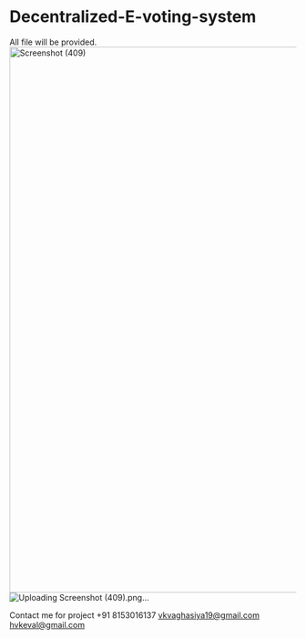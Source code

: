 # Decentralized-E-voting-system

All file will be provided.<img width="958" alt="Screenshot (409)" src="https://github.com/Kevalvaghasiyarbt/Decentralized-E-voting-system/assets/49407714/e75ca3df-935e-482d-a2ab-154a6da065a8">
![Uploading Screenshot (409).png…]()


Contact me for project
+91 8153016137
vkvaghasiya19@gmail.com
hvkeval@gmail.com
